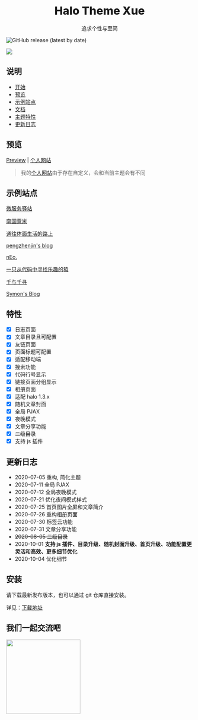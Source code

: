# <div align="center" style="font-weight:800; font-size: 30px">Halo Theme Xue</div>

<p align="center">
追求个性与至简
</p>

![GitHub release (latest by date)](https://img.shields.io/github/v/release/halo-dev/halo?label=halo&style=flat-square)

![](https://cdn.jsdelivr.net/gh/xzzai/static@master/uPic/screenshot-2300.png)

## 说明

- [开始](https://baozi.fun/2020/09/29/halo-blog-transfer)
- [预览](#预览)
- [示例站点](#示例站点)
- [文档](https://baozi.fun/2020/10/05/theme-xue-showcase)
- [主题特性](#特性)
- [更新日志](#更新日志)

## 预览

[Preview](https://halo.hshan.fun) | [个人网站](https://baozi.fun)

> 我的[个人网站](https://baozi.fun)由于存在自定义，会和当前主题会有不同

## 示例站点

[微服务驿站](https://github.com/xzzai/halo-theme-xue/issues/www.superdevops.cn)

[南国薏米](https://eelve.com/)

[通往体面生活的路上](https://codeyee.com/)

[pengzhenjin's blog](https://www.pengzhenjin.top/)

[nEo.](https://neo00.top/)

[一只从代码中寻找乐趣的猿](https://zwc365.com/)

[千与千寻](https://blog.chihiro.org.cn/)

[Symon's Blog](https://www.ssymon.com/)

## 特性

- [x] 日志页面
- [x] 文章目录且可配置
- [x] 友链页面
- [x] 页面标题可配置
- [x] 适配移动端
- [x] 搜索功能
- [x] 代码行号显示
- [x] 链接页面分组显示
- [x] 相册页面
- [x] 适配 halo 1.3.x
- [x] 随机文章封面
- [x] 全局 PJAX
- [x] 夜晚模式
- [x] 文章分享功能
- [x] ~~二级目录~~
- [x] 支持 js 插件

## 更新日志

- 2020-07-05 重构, 简化主题
- 2020-07-11 全局 PJAX
- 2020-07-12 全局夜晚模式
- 2020-07-21 优化夜间模式样式
- 2020-07-25 首页图片全屏和文章简介
- 2020-07-26 重构相册页面
- 2020-07-30 标签云功能
- 2020-07-31 文章分享功能
- ~~2020-08-05 二级目录~~
- 2020-10-01 **支持 js 插件、目录升级、随机封面升级、首页升级、功能配置更灵活和高效、更多细节优化**
- 2020-10-04 优化细节

## 安装

请下载最新发布版本，也可以通过 git 仓库直接安装。

详见：[下载地址](https://github.com/xzzai/halo-theme-xue/releases)

## 我们一起交流吧
<img src="https://i.loli.net/2020/10/25/Zc2yRkPTYXqFi35.jpg" width="200" height="200"/>
